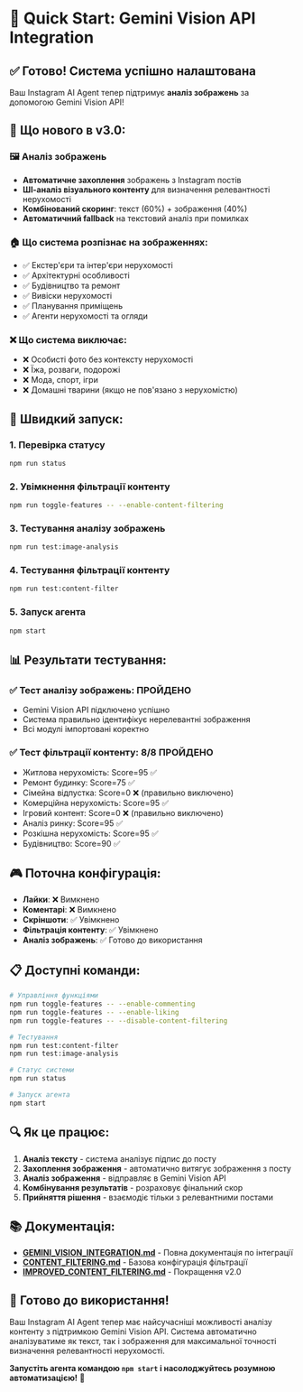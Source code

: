 # 🚀 Quick Start: Gemini Vision API Integration

## ✅ Готово! Система успішно налаштована

Ваш Instagram AI Agent тепер підтримує **аналіз зображень** за допомогою Gemini Vision API!

## 🎯 Що нового в v3.0:

### 🖼️ Аналіз зображень
- **Автоматичне захоплення** зображень з Instagram постів
- **ШІ-аналіз візуального контенту** для визначення релевантності нерухомості
- **Комбінований скоринг**: текст (60%) + зображення (40%)
- **Автоматичний fallback** на текстовий аналіз при помилках

### 🏠 Що система розпізнає на зображеннях:
- ✅ Екстер'єри та інтер'єри нерухомості
- ✅ Архітектурні особливості
- ✅ Будівництво та ремонт
- ✅ Вивіски нерухомості
- ✅ Планування приміщень
- ✅ Агенти нерухомості та огляди

### ❌ Що система виключає:
- ❌ Особисті фото без контексту нерухомості
- ❌ Їжа, розваги, подорожі
- ❌ Мода, спорт, ігри
- ❌ Домашні тварини (якщо не пов'язано з нерухомістю)

## 🔧 Швидкий запуск:

### 1. Перевірка статусу
```bash
npm run status
```

### 2. Увімкнення фільтрації контенту
```bash
npm run toggle-features -- --enable-content-filtering
```

### 3. Тестування аналізу зображень
```bash
npm run test:image-analysis
```

### 4. Тестування фільтрації контенту
```bash
npm run test:content-filter
```

### 5. Запуск агента
```bash
npm start
```

## 📊 Результати тестування:

### ✅ Тест аналізу зображень: ПРОЙДЕНО
- Gemini Vision API підключено успішно
- Система правильно ідентифікує нерелевантні зображення
- Всі модулі імпортовані коректно

### ✅ Тест фільтрації контенту: 8/8 ПРОЙДЕНО
- Житлова нерухомість: Score=95 ✅
- Ремонт будинку: Score=75 ✅
- Сімейна відпустка: Score=0 ❌ (правильно виключено)
- Комерційна нерухомість: Score=95 ✅
- Ігровий контент: Score=0 ❌ (правильно виключено)
- Аналіз ринку: Score=95 ✅
- Розкішна нерухомість: Score=95 ✅
- Будівництво: Score=90 ✅

## 🎮 Поточна конфігурація:
- **Лайки**: ❌ Вимкнено
- **Коментарі**: ❌ Вимкнено  
- **Скріншоти**: ✅ Увімкнено
- **Фільтрація контенту**: ✅ Увімкнено
- **Аналіз зображень**: ✅ Готово до використання

## 📋 Доступні команди:

```bash
# Управління функціями
npm run toggle-features -- --enable-commenting
npm run toggle-features -- --enable-liking
npm run toggle-features -- --disable-content-filtering

# Тестування
npm run test:content-filter
npm run test:image-analysis

# Статус системи
npm run status

# Запуск агента
npm start
```

## 🔍 Як це працює:

1. **Аналіз тексту** - система аналізує підпис до посту
2. **Захоплення зображення** - автоматично витягує зображення з посту
3. **Аналіз зображення** - відправляє в Gemini Vision API
4. **Комбінування результатів** - розраховує фінальний скор
5. **Прийняття рішення** - взаємодіє тільки з релевантними постами

## 📚 Документація:

- **[GEMINI_VISION_INTEGRATION.md](GEMINI_VISION_INTEGRATION.md)** - Повна документація по інтеграції
- **[CONTENT_FILTERING.md](CONTENT_FILTERING.md)** - Базова конфігурація фільтрації
- **[IMPROVED_CONTENT_FILTERING.md](IMPROVED_CONTENT_FILTERING.md)** - Покращення v2.0

## 🎉 Готово до використання!

Ваш Instagram AI Agent тепер має найсучасніші можливості аналізу контенту з підтримкою Gemini Vision API. Система автоматично аналізуватиме як текст, так і зображення для максимальної точності визначення релевантності нерухомості.

**Запустіть агента командою `npm start` і насолоджуйтесь розумною автоматизацією!** 🚀 